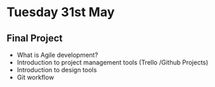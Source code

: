 # Tuesday 31st May

## Final Project  

+ What is Agile development?
+ Introduction to project management tools (Trello /Github Projects)
+ Introduction to design tools
+ Git workflow 


